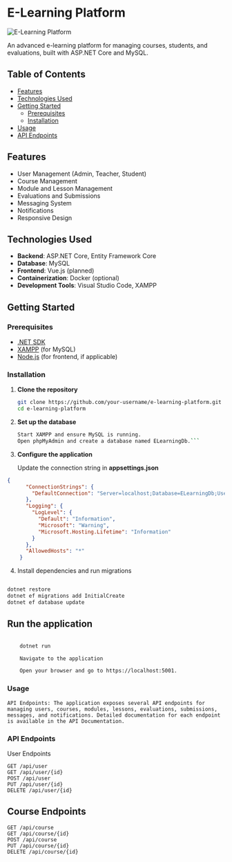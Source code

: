 # E-Learning Platform

![E-Learning Platform](https://via.placeholder.com/800x200.png?text=E-Learning+Platform)

An advanced e-learning platform for managing courses, students, and evaluations, built with ASP.NET Core and MySQL.

## Table of Contents

- [Features](#features)
- [Technologies Used](#technologies-used)
- [Getting Started](#getting-started)
  - [Prerequisites](#prerequisites)
  - [Installation](#installation)
- [Usage](#usage)
- [API Endpoints](#api-endpoints)

## Features

- User Management (Admin, Teacher, Student)
- Course Management
- Module and Lesson Management
- Evaluations and Submissions
- Messaging System
- Notifications
- Responsive Design

## Technologies Used

- **Backend**: ASP.NET Core, Entity Framework Core
- **Database**: MySQL
- **Frontend**: Vue.js (planned)
- **Containerization**: Docker (optional)
- **Development Tools**: Visual Studio Code, XAMPP

## Getting Started

### Prerequisites

- [.NET SDK](https://dotnet.microsoft.com/download)
- [XAMPP](https://www.apachefriends.org/index.html) (for MySQL)
- [Node.js](https://nodejs.org/) (for frontend, if applicable)

### Installation

1. **Clone the repository**

   ```bash
   git clone https://github.com/your-username/e-learning-platform.git
   cd e-learning-platform
2. **Set up the database**

    ```bash
    Start XAMPP and ensure MySQL is running.
    Open phpMyAdmin and create a database named ELearningDb.```
3. **Configure the application**

    Update the connection string in **appsettings.json**

```json
{
      "ConnectionStrings": {
        "DefaultConnection": "Server=localhost;Database=ELearningDb;User=root;Password=;TreatTinyAsBoolean=true;"
      },
      "Logging": {
        "LogLevel": {
          "Default": "Information",
          "Microsoft": "Warning",
          "Microsoft.Hosting.Lifetime": "Information"
        }
      },
      "AllowedHosts": "*"
    }
```


4. Install dependencies and run migrations

```bash

dotnet restore
dotnet ef migrations add InitialCreate
dotnet ef database update
```

## Run the application

```bash

    dotnet run

    Navigate to the application

    Open your browser and go to https://localhost:5001.
```
### Usage

    API Endpoints: The application exposes several API endpoints for managing users, courses, modules, lessons, evaluations, submissions, messages, and notifications. Detailed documentation for each endpoint is available in the API Documentation.

### API Endpoints
User Endpoints

    GET /api/user
    GET /api/user/{id}
    POST /api/user
    PUT /api/user/{id}
    DELETE /api/user/{id}

## Course Endpoints

    GET /api/course
    GET /api/course/{id}
    POST /api/course
    PUT /api/course/{id}
    DELETE /api/course/{id}
